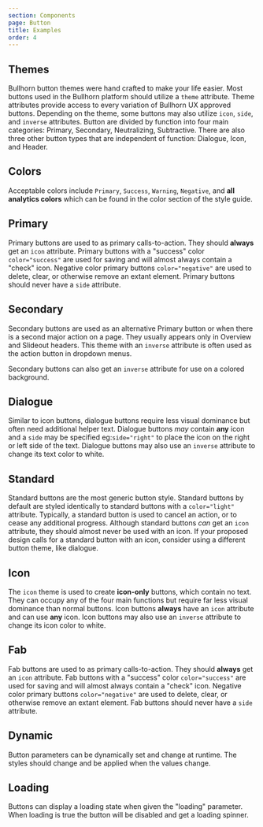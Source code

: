```yaml
---
section: Components
page: Button
title: Examples
order: 4
---
```


## Themes

Bullhorn button themes were hand crafted to make your life easier. Most buttons used in the Bullhorn platform should utilize a `theme` attribute. Theme attributes provide access to every variation of Bullhorn UX approved buttons. Depending on the theme, some buttons may also utilize `icon`, `side`, and `inverse` attributes. Button are divided by function into four main categories: Primary, Secondary, Neutralizing, Subtractive. There are also three other button types that are independent of function: Dialogue, Icon, and Header.

## Colors

Acceptable colors include `Primary`, `Success`, `Warning`, `Negative`, and **all analytics colors** which can be found in the color section of the style guide.

<code-example example="button-overview"></code-example>

## Primary

Primary buttons are used to as primary calls\-to\-action. They should **always** get an `icon` attribute. Primary buttons with a "success" color `color="success"` are used for saving and will almost always contain a "check" icon. Negative color primary buttons `color="negative"` are used to delete, clear, or otherwise remove an extant element. Primary buttons should never have a `side` attribute.

<!-- Example: ButtonOverviewExample -->

<code-example example="button-primary"></code-example>

## Secondary

Secondary buttons are used as an alternative Primary button or when there is a second major action on a page. They usually appears only in Overview and Slideout headers. This theme with an `inverse` attribute is often used as the action button in dropdown menus.

<code-example example="button-secondary"></code-example>

Secondary buttons can also get an `inverse` attribute for use on a colored background.

<code-example example="button-inverse"></code-example>

## Dialogue

Similar to icon buttons, dialogue buttons require less visual dominance but often need additional helper text. Dialogue buttons _may_ contain **any** icon and a `side` may be specified eg:`side="right"` to place the icon on the right or left side of the text. Dialogue buttons may also use an `inverse` attribute to change its text color to white.

<code-example example="button-dialogue"></code-example>

## Standard

Standard buttons are the most generic button style. Standard buttons by default are styled identically to standard buttons with a `color="light"` attribute. Typically, a standard button is used to cancel an action, or to cease any additional progress. Although standard buttons _can_ get an `icon` attribute, they should almost never be used with an icon. If your proposed design calls for a standard button with an icon, consider using a different button theme, like dialogue.

<code-example example="button-standard"></code-example>

## Icon

The `icon` theme is used to create **icon\-only** buttons, which contain no text. They can occupy any of the four main functions but require far less visual dominance than normal buttons. Icon buttons **always** have an `icon` attribute and can use **any** icon. Icon buttons may also use an `inverse` attribute to change its icon color to white.

<code-example example="button-icon"></code-example>

## Fab

Fab buttons are used to as primary calls\-to\-action. They should **always** get an `icon` attribute. Fab buttons with a "success" color `color="success"` are used for saving and will almost always contain a "check" icon. Negative color primary buttons `color="negative"` are used to delete, clear, or otherwise remove an extant element. Fab buttons should never have a `side` attribute.

<code-example example="button-fab"></code-example>

## Dynamic

Button parameters can be dynamically set and change at runtime. The styles should change and be applied when the values change.

<code-example example="button-dynamic"></code-example>

## Loading

Buttons can display a loading state when given the "loading" parameter. When loading is true the button will be disabled and get a loading spinner.

<code-example example="button-loading"></code-example>
